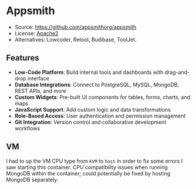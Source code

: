 # Appsmith
- Source: https://github.com/appsmithorg/appsmith
- License: [Apache2](https://www.apache.org/licenses/LICENSE-2.0)
- Alternatives: Lowcoder, Retool, Budibase, ToolJet.

## Features
- **Low-Code Platform**: Build internal tools and dashboards with drag-and-drop interface
- **Database Integrations**: Connect to PostgreSQL, MySQL, MongoDB, REST APIs, and more
- **Custom Widgets**: Pre-built UI components for tables, forms, charts, and maps
- **JavaScript Support**: Add custom logic and data transformations
- **Role-Based Access**: User authentication and permission management
- **Git Integration**: Version control and collaborative development workflows

## VM
I had to up the VM CPU type from `KVM` to `host` in order to fix some errors I saw starting this container. CPU compatibility issues when running MongoDB within the container; could potentially be fixed by hosting MongoDB separately.

